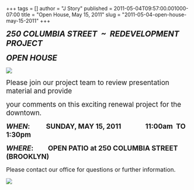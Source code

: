 +++
tags = []
author = "J Story"
published = 2011-05-04T09:57:00.001000-07:00
title = "Open House, May 15, 2011"
slug = "2011-05-04-open-house-may-15-2011"
+++
<span class="Apple-style-span"
style="border-collapse: collapse; font-family: arial, sans-serif; font-size: 13px;"></span>  
  

***<span style="font-size: 16pt;">250 COLUMBIA STREET  ~  REDEVELOPMENT
PROJECT</span>***

  

***<span style="font-size: 16pt;">OPEN HOUSE</span>***

  

  

![](/img/blog/2011-05-04-open-house-may-15-2011-?ui=2&ik=1372d0d0ea&view=att&th=12fb8628e385df52&attid=0.1&disp=emb&zw)

  

  

<span style="font-size: 14pt;">Please join our project team to review
presentation material and provide</span>

<span style="font-size: 14pt;">your comments on this exciting renewal
project for the downtown.</span>

  

***<span style="font-size: 14pt;">WHEN</span>*<span
style="font-size: 14pt;">:          SUNDAY, MAY 15, 2011              
11:00am  TO  1:30pm</span>**

  

***<span style="font-size: 14pt;">WHERE</span>*<span
style="font-size: 14pt;">:         OPEN PATIO at 250 COLUMBIA STREET
(BROOKLYN)</span>**

  

<span style="font-size: 12pt;">Please contact our office for questions
or further information.</span>

  

**<span
style="font-size: 10pt;">![](/img/blog/2011-05-04-open-house-may-15-2011-?ui=2&ik=1372d0d0ea&view=att&th=12fb8628e385df52&attid=0.2&disp=emb&zw)</span>**

